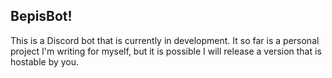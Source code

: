 ## BepisBot!
This is a Discord bot that is currently in development. It so far is a personal project I'm writing for myself, but it is possible I will release a version that is hostable by you.
